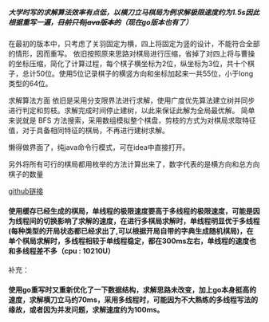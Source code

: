 ##### 大学时写的求解算法效率有点低，以横刀立马棋局为例求解极限速度约为1.5s因此根据重写一遍，~~目前只有java版本的~~（现在go版本也有了）

在最初的版本中，只考虑了关羽固定为横，四上将固定为竖的设计，不能符合全部的情形，因而重写。
依旧按照原来思路对棋局进行压缩，省掉了对四上将与曹操的坐标压缩，简化了计算过程，每个棋子横坐标为2位，纵坐标为3位，共十个棋子，总计50位。使用5位记录棋子的横竖方向和坐标加起来一共55位，小于long类型的64位。

求解算法方面
    依旧是采用分支限界法进行求解，使用广度优先算法建立树并同步进行判定和剪枝。求解完成时间停止建树，以此来保证此解为全局最优解。
    简单来说就是    BFS 方法搜索，采用数组模拟整个棋盘，剪枝的方式为对棋局求取特征值，对于具备相同特征的棋局，不再进行建树求解。

懒得做界面了，纯java命令行模式，可在idea中直接打开。

另外将所有可行的棋局都用枚举的方法计算出来了，数字代表的是横方向和总方向棋子的数量

[github链接](https://github.com/formatjn2019/hrd)

#### 使用缓存已经生成的棋局，单线程的极限速度要高于多线程的极限速度，可能是因为线程间的切换影响了求解的速度，在进行多棋局求解时，单线程明显优于多线程(每种类型的开局状态都已经求出了,可以根据开局自带的字典生成随机棋局)，在单个棋局求解时，多线程相较于单线程稳定，都在300ms左右，单线程的速度也和多线程差不多（cpu : 10210U）



补充：

#### 使用go重写时又重新优化了一下数据结构，求解思路未改变，加上go本身挺高的速度，求解横刀立马约70ms，采用多线程时，可能因为不大熟练的多线程写法的缘故，或者因为并发问题，求解速度约为100ms。


